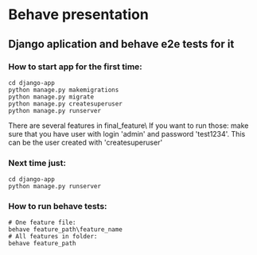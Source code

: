 # Behave presentation
## Django aplication and behave e2e tests for it


### How to start app for the first time:
```
cd django-app
python manage.py makemigrations
python manage.py migrate
python manage.py createsuperuser
python manage.py runserver
```
There are several features in final_feature\ If you want to run those: make sure that you have user with login 'admin' and password 'test1234'. This can be the user created with 'createsuperuser' 

### Next time just:
```
cd django-app
python manage.py runserver
```

### How to run behave tests:
```cd behave-app
# One feature file:
behave feature_path\feature_name
# All features in folder:
behave feature_path
```
